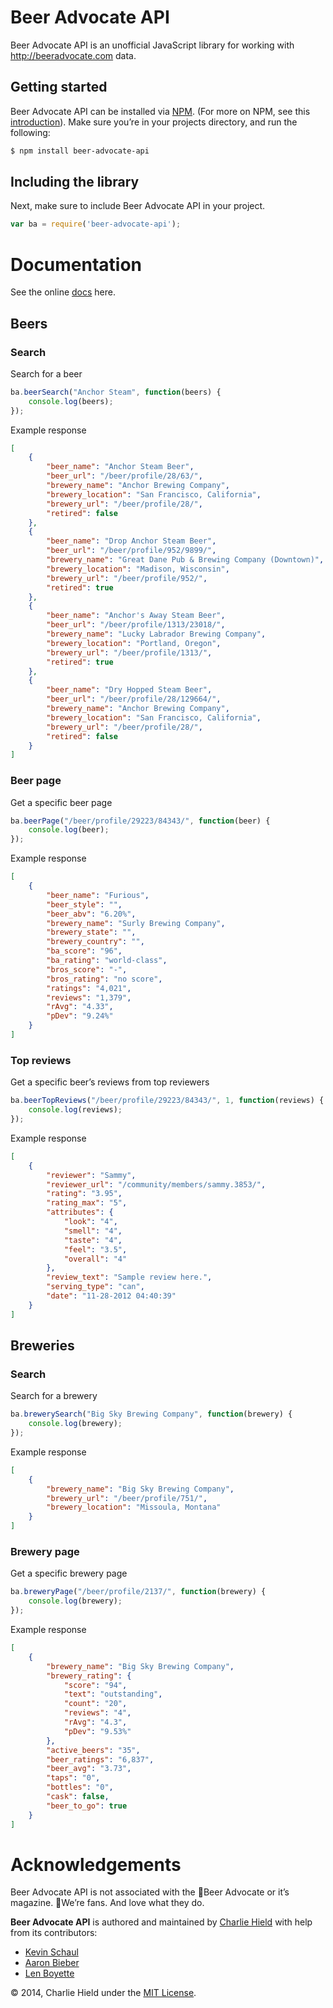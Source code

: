 Beer Advocate API
=================

Beer Advocate API is an unofficial JavaScript library for working with http://beeradvocate.com data.

Getting started
---------------

Beer Advocate API can be installed via [NPM](https://www.npmjs.org/). (For more on NPM, see this [introduction](http://howtonode.org/05896bb828f0d7e9251dd5b4cfd72350896990bd/introduction-to-npm)). Make sure you’re in your projects directory, and run the following:

```bash
$ npm install beer-advocate-api
```

Including the library
---------------------

Next, make sure to include Beer Advocate API in your project.

```javascript
var ba = require('beer-advocate-api');
```

Documentation
=============

See the online [docs](http://stursby.github.io/beer-advocate-api) here.

Beers
-----

### Search

Search for a beer

```javascript
ba.beerSearch("Anchor Steam", function(beers) {
    console.log(beers);
});
```

Example response

```json
[
    {
        "beer_name": "Anchor Steam Beer",
        "beer_url": "/beer/profile/28/63/",
        "brewery_name": "Anchor Brewing Company",
        "brewery_location": "San Francisco, California",
        "brewery_url": "/beer/profile/28/",
        "retired": false
    },
    {
        "beer_name": "Drop Anchor Steam Beer",
        "beer_url": "/beer/profile/952/9899/",
        "brewery_name": "Great Dane Pub & Brewing Company (Downtown)",
        "brewery_location": "Madison, Wisconsin",
        "brewery_url": "/beer/profile/952/",
        "retired": true
    },
    {
        "beer_name": "Anchor's Away Steam Beer",
        "beer_url": "/beer/profile/1313/23018/",
        "brewery_name": "Lucky Labrador Brewing Company",
        "brewery_location": "Portland, Oregon",
        "brewery_url": "/beer/profile/1313/",
        "retired": true
    },
    {
        "beer_name": "Dry Hopped Steam Beer",
        "beer_url": "/beer/profile/28/129664/",
        "brewery_name": "Anchor Brewing Company",
        "brewery_location": "San Francisco, California",
        "brewery_url": "/beer/profile/28/",
        "retired": false
    }
]
```


### Beer page

Get a specific beer page

```javascript
ba.beerPage("/beer/profile/29223/84343/", function(beer) {
    console.log(beer);
});
```

Example response

```json
[
    {
        "beer_name": "Furious",
        "beer_style": "",
        "beer_abv": "6.20%",
        "brewery_name": "Surly Brewing Company",
        "brewery_state": "",
        "brewery_country": "",
        "ba_score": "96",
        "ba_rating": "world-class",
        "bros_score": "-",
        "bros_rating": "no score",
        "ratings": "4,021",
        "reviews": "1,379",
        "rAvg": "4.33",
        "pDev": "9.24%"
    }
]
```

### Top reviews

Get a specific beer’s reviews from top reviewers

```javascript
ba.beerTopReviews("/beer/profile/29223/84343/", 1, function(reviews) {
    console.log(reviews);
});
```

Example response

```json
[
    {
        "reviewer": "Sammy",
        "reviewer_url": "/community/members/sammy.3853/",
        "rating": "3.95",
        "rating_max": "5",
        "attributes": {
            "look": "4",
            "smell": "4",
            "taste": "4",
            "feel": "3.5",
            "overall": "4"
        },
        "review_text": "Sample review here.",
        "serving_type": "can",
        "date": "11-28-2012 04:40:39"
    }
]
```

Breweries
---------

### Search

Search for a brewery

```javascript
ba.brewerySearch("Big Sky Brewing Company", function(brewery) {
    console.log(brewery);
});
```

Example response

```json
[
    {
        "brewery_name": "Big Sky Brewing Company",
        "brewery_url": "/beer/profile/751/",
        "brewery_location": "Missoula, Montana"
    }
]
```

### Brewery page

Get a specific brewery page

```javascript
ba.breweryPage("/beer/profile/2137/", function(brewery) {
    console.log(brewery);
});
```

Example response

```json
[
    {
        "brewery_name": "Big Sky Brewing Company",
        "brewery_rating": {
            "score": "94",
            "text": "outstanding",
            "count": "20",
            "reviews": "4",
            "rAvg": "4.3",
            "pDev": "9.53%"
        },
        "active_beers": "35",
        "beer_ratings": "6,837",
        "beer_avg": "3.73",
        "taps": "0",
        "bottles": "0",
        "cask": false,
        "beer_to_go": true
    }
]
```

Acknowledgements
================

Beer Advocate API is not associated with the Beer Advocate or it’s magazine. We’re fans. And love what they do.

**Beer Advocate API** is authored and maintained by [Charlie Hield](https://twitter.com/charliehield) with help from its contributors:

 * [Kevin Schaul](https://github.com/kevinschaul)
 * [Aaron Bieber](https://github.com/qbit)
 * [Len Boyette](https://github.com/kevlened)

© 2014, Charlie Hield under the [MIT License](http://www.opensource.org/licenses/mit-license.php).
